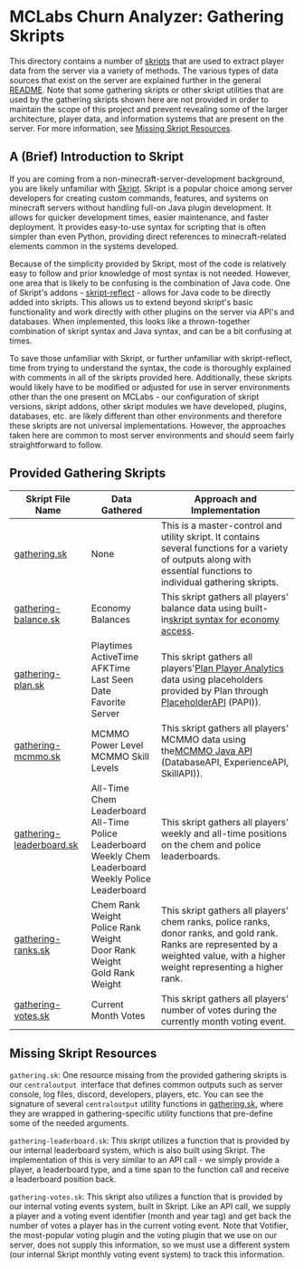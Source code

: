 # MCLabs Churn Analyzer: Gathering Skripts

This directory contains a number of [skripts](https://github.com/SkriptLang/Skript) that are used to extract player data from the server via a variety of methods. The various types of data sources that exist on the server are explained further in the general [README](../README.md).  Note that some gathering skripts or other skript utilities that are used by the gathering skripts shown here are not provided in order to maintain the scope of this project and prevent revealing some of the larger architecture, player data, and information systems that are present on the server. For more information, see [Missing Skript Resources](#missing-skript-resources).

## A (Brief) Introduction to Skript

If you are coming from a non-minecraft-server-development background, you are likely unfamiliar with [Skript](https://github.com/SkriptLang/Skript). Skript is a popular choice among server developers for creating custom commands, features, and systems on minecraft servers without handling full-on Java plugin development. It allows for quicker development times, easier maintenance, and faster deployment. It provides easy-to-use syntax for scripting that is often simpler than even Python, providing direct references to minecraft-related elements common in the systems developed.

Because of the simplicity provided by Skript, most of the code is relatively easy to follow and prior knowledge of most syntax is not needed. However, one area that is likely to be confusing is the combination of Java code. One of Skript's addons - [skript-reflect](https://tpgamesnl.gitbook.io/skript-reflect) - allows for Java code to be directly added into skripts. This allows us to extend beyond skript's basic functionality and work directly with other plugins on the server via API's and databases. When implemented, this looks like a thrown-together combination of skript syntax and Java syntax, and can be a bit confusing at times.

To save those unfamiliar with Skript, or further unfamiliar with skript-reflect, time from trying to understand the syntax, the code is thoroughly explained with comments in all of the skripts provided here. Additionally, these skripts would likely have to be modified or adjusted for use in server environments other than the one present on MCLabs - our configuration of skript versions, skript addons, other skript modules we have developed, plugins, databases, etc. are likely different than other environments and therefore these skripts are not universal implementations. However, the approaches taken here are common to most server environments and should seem fairly straightforward to follow.

## Provided Gathering Skripts

| Skript File Name                                  | Data Gathered                                                                                                          | Approach and Implementation                                                                                                                                                                                                                     |
| ------------------------------------------------- | ---------------------------------------------------------------------------------------------------------------------- | ----------------------------------------------------------------------------------------------------------------------------------------------------------------------------------------------------------------------------------------------- |
| [gathering.sk](gathering.sk)                         | None                                                                                                                   | This is a master-control and utility skript. It contains several functions for a variety of outputs along with essential functions to individual gathering skripts.                                                                             |
| [gathering-balance.sk](gathering-balance.sk)         | Economy Balances                                                                                                       | This skript gathers all players' balance data using built-in[skript syntax for economy access](https://skripthub.net/docs/?id=920).                                                                                                                |
| [gathering-plan.sk](gathering-plan.sk)               | Playtimes<br />ActiveTime<br />AFKTime<br />Last Seen Date<br />Favorite Server                                        | This skript gathers all players'[Plan Player Analytics](https://github.com/plan-player-analytics/Plan) data using placeholders provided by Plan through [PlaceholderAPI](https://github.com/PlaceholderAPI/PlaceholderAPI/wiki/Placeholders) (PAPI)). |
| [gathering-mcmmo.sk](gathering-mcmmo.sk)             | MCMMO Power Level<br />MCMMO Skill Levels                                                                              | This skript gathers all players' MCMMO data using the[MCMMO Java API ](https://github.com/mcMMO-Dev/mcMMO/tree/master/src/main/java/com/gmail/nossr50/api)(DatabaseAPI, ExperienceAPI, SkillAPI)).                                                 |
| [gathering-leaderboard.sk](gathering-leaderboard.sk) | All-Time Chem Leaderboard<br />All-Time Police Leaderboard<br />Weekly Chem Leaderboard<br />Weekly Police Leaderboard | This skript gathers all players' weekly and all-time positions on the chem and police leaderboards.                                                                                                                                             |
| [gathering-ranks.sk](gathering-ranks.sk)             | Chem Rank Weight<br />Police Rank Weight<br />Door Rank Weight<br />Gold Rank Weight                                   | This skript gathers all players' chem ranks, police ranks, donor ranks, and gold rank. Ranks are represented by a weighted value, with a higher weight representing a higher rank.                                                              |
| [gathering-votes.sk](gathering-votes.sk)             | Current Month Votes                                                                                                    | This skript gathers all players' number of votes during the currently month voting event.                                                                                                                                                       |

## Missing Skript Resources

`gathering.sk`: One resource missing from the provided gathering skripts is our `centraloutput `interface that defines common outputs such as server console, log files, discord, developers, players, etc. You can see the signature of several `centraloutput` utility functions in [gathering.sk](gathering.sk), where they are wrapped in gathering-specific utility functions that pre-define some of the needed arguments.

`gathering-leaderboard.sk`: This skript utilizes a function that is provided by our internal leaderboard system, which is also built using Skript. The implementation of this is very similar to an API call - we simply provide a player, a leaderboard type, and a time span to the function call and receive a leaderboard position back. 

`gathering-votes.sk`: This skript also utilizes a function that is provided by our internal voting events system, built in Skript. Like an API call, we supply a player and a voting event identifier (month and year tag) and get back the number of votes a player has in the current voting event. Note that Votifier, the most-popular voting plugin and the voting plugin that we use on our server, does not supply this information, so we must use a different system (our internal Skript monthly voting event system) to track this information.
